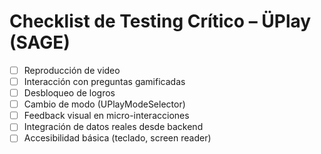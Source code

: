 # Checklist de Testing Crítico – ÜPlay (SAGE)

- [ ] Reproducción de video
- [ ] Interacción con preguntas gamificadas
- [ ] Desbloqueo de logros
- [ ] Cambio de modo (UPlayModeSelector)
- [ ] Feedback visual en micro-interacciones
- [ ] Integración de datos reales desde backend
- [ ] Accesibilidad básica (teclado, screen reader) 
